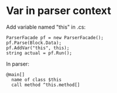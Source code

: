 # Var in parser context #

Add variable named "this" in .cs:
```
ParserFacade pf = new ParserFacade();
pf.Parse(Block.Data);
pf.AddVar("this", this);
string actual = pf.Run();
```

In parser:
```
@main[]
  name of class $this
  call method ^this.method[]
```